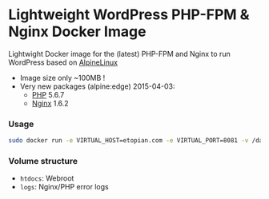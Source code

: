 # Lightweight WordPress PHP-FPM & Nginx Docker Image

Lightwight Docker image for the (latest) PHP-FPM and Nginx to run WordPress based on [AlpineLinux](http://alpinelinux.org)

* Image size only ~100MB !
* Very new packages (alpine:edge) 2015-04-03:
  * [PHP](http://pkgs.alpinelinux.org/package/main/x86/php) 5.6.7
  * [Nginx](http://pkgs.alpinelinux.org/package/main/x86/nginx) 1.6.2
  
  
### Usage
```bash
sudo docker run -e VIRTUAL_HOST=etopian.com -e VIRTUAL_PORT=8081 -v /data/sites/etopian.com:/DATA -p 8081:80 etopian/alpine-nginx-wordpress

```

### Volume structure

* `htdocs`: Webroot
* `logs`: Nginx/PHP error logs

